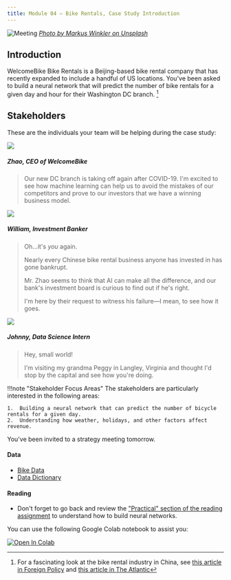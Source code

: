 ```yaml
---
title: Module 04 — Bike Rentals, Case Study Introduction
---
```


![Meeting]({{URLROOT}}/shared/img/bikes.jpg)
*[Photo by Markus Winkler on Unsplash](https://unsplash.com/photos/QjRk3rj2O1c)*

## Introduction
WelcomeBike Bike Rentals is a Beijing-based bike rental company that has recently expanded to include a handful of US locations. You've been asked to build a neural network that will predict the number of bike rentals for a given day and hour for their Washington DC branch. [^1]

## Stakeholders

These are the individuals your team will be helping during the case study:

<div class="dialogue">
	<img src="{{URLROOT}}/shared/img/zhao.jpg">
	<h5>Zhao, CEO of WelcomeBike</h5>
	<blockquote><p>Our new DC branch is taking off again after COVID-19. I'm excited to see how machine learning can help us to avoid the mistakes of our competitors and prove to our investors that we have a winning business model.</p></blockquote>
</div>

<div class="dialogue">
	<img src="{{URLROOT}}/shared/img/william.jpg">
	<h5>William, Investment Banker</h5>
	<blockquote><p>Oh...it's <em>you</em> again.</p><p>Nearly every Chinese bike rental business anyone has invested in has gone bankrupt.</p><p>Mr. Zhao seems to think that AI can make all the difference, and our bank's investment board is curious to find out if he's right.</p><p>I'm here by their request to witness his failure—I mean, to see how it goes.</p></blockquote>
</div>

<div class="dialogue">
	<img src="{{URLROOT}}/shared/img/johnny.jpg">
	<h5>Johnny, Data Science Intern</h5>
	<blockquote><p>Hey, small world!</p><p>I'm visiting my grandma Peggy in Langley, Virginia and thought I'd stop by the capital and see how you're doing.</p>
	</blockquote>
</div>

!!!note "Stakeholder Focus Areas"
	The stakeholders are particularly interested in the following areas:

	1.	Building a neural network that can predict the number of bicycle rentals for a given day.
	2.  Understanding how weather, holidays, and other factors affect revenue.

You've been invited to a strategy meeting tomorrow. 

#### Data
* [Bike Data](https://raw.githubusercontent.com/byui-cse/cse450-course/master/data/bikes.csv)
* [Data Dictionary](./bikes-dictionary.txt)

#### Reading
* Don't forget to go back and review the ["Practical" section of the reading assignment](./reading.html#practical) to understand how to build neural networks.

You can use the following Google Colab notebook to assist you:

[![Open In Colab](https://colab.research.google.com/assets/colab-badge.svg)](https://colab.research.google.com/github/byui-cse/cse450-course/blob/master/notebooks/starter_bikes.ipynb)

[^1]: For a fascinating look at the bike rental industry in China, see [this article in Foreign Policy](https://foreignpolicy.com/2018/12/31/a-billion-bicyclists-can-be-wrong-china-business-bikeshare/) and [this article in The Atlantic](https://www.theatlantic.com/photo/2018/03/bike-share-oversupply-in-china-huge-piles-of-abandoned-and-broken-bicycles/556268/)

[^2]: [CEO photo by Sung Wang on Unsplash](https://unsplash.com/photos/g4DgCF90EM4)

[^3]: [Investment Banker photo by steffen Wienberg on Unsplash](https://unsplash.com/photos/ml-pxK0Ovmw)

[^4]: [Data Science Intern photo by Fábio Lucas on Unsplash](https://unsplash.com/photos/iczrMDNuvzkml-pxK0Ovmw)
